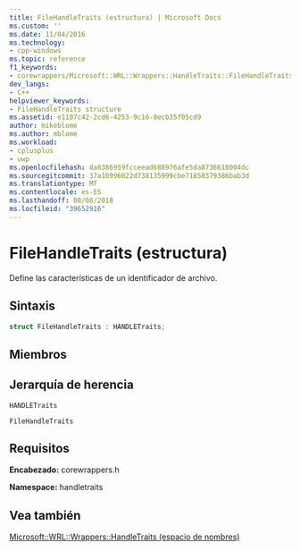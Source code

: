 ```yaml
---
title: FileHandleTraits (estructura) | Microsoft Docs
ms.custom: ''
ms.date: 11/04/2016
ms.technology:
- cpp-windows
ms.topic: reference
f1_keywords:
- corewrappers/Microsoft::WRL::Wrappers::HandleTraits::FileHandleTraits
dev_langs:
- C++
helpviewer_keywords:
- FileHandleTraits structure
ms.assetid: e1107c42-2cd6-4253-9c16-8ecb35f05cd9
author: mikeblome
ms.author: mblome
ms.workload:
- cplusplus
- uwp
ms.openlocfilehash: da8386959fcceead688976afe5da8736618004dc
ms.sourcegitcommit: 37a10996022d738135999cbe71858379386bab3d
ms.translationtype: MT
ms.contentlocale: es-ES
ms.lasthandoff: 08/08/2018
ms.locfileid: "39652916"
---
```

# <a name="filehandletraits-structure"></a>FileHandleTraits (estructura)
Define las características de un identificador de archivo.  
  
## <a name="syntax"></a>Sintaxis  
  
```cpp  
struct FileHandleTraits : HANDLETraits;  
```  
  
## <a name="members"></a>Miembros  
  
## <a name="inheritance-hierarchy"></a>Jerarquía de herencia  
 `HANDLETraits`  
  
 `FileHandleTraits`  
  
## <a name="requirements"></a>Requisitos  
 **Encabezado:** corewrappers.h  
  
 **Namespace:** handletraits  
  
## <a name="see-also"></a>Vea también  
 [Microsoft::WRL::Wrappers::HandleTraits (espacio de nombres)](../windows/microsoft-wrl-wrappers-handletraits-namespace.md)